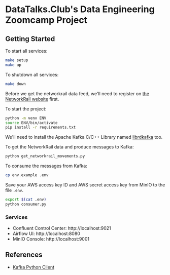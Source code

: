 # DataTalks.Club's Data Engineering Zoomcamp Project

## Getting Started

To start all services:

```sh
make setup
make up
```

To shutdown all services:

```sh
make down
```

Before we get the networkrail data feed, we'll need to register on [the NetworkRail website](https://datafeeds.networkrail.co.uk/) first.

To start the project:

```sh
python -m venv ENV
source ENV/bin/activate
pip install -r requirements.txt
```

We'll need to install the Apache Kafka C/C++ Library named [librdkafka](https://github.com/edenhill/librdkafka) too.

To get the NetworkRail data and produce messages to Kafka:

```sh
python get_networkrail_movements.py
```

To consume the messages from Kafka:

```sh
cp env.example .env
```

Save your AWS access key ID and AWS secret access key from MinIO to the file `.env`.

```sh
export $(cat .env)
python consumer.py
```

### Services

* Confluent Control Center: http://localhost:9021
* Airflow UI: http://localhost:8080
* MinIO Console: http://localhost:9001

## References

* [Kafka Python Client](https://docs.confluent.io/kafka-clients/python/current/overview.html)